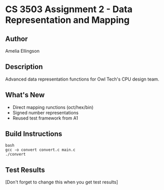 # CS 3503 Assignment 2 - Data Representation and Mapping

## Author
Amelia Ellingson

## Description


Advanced data representation functions for Owl Tech's CPU design team. 

## What's New

- Direct mapping runctions (oct/hex/bin)
- Signed number representations
- Reused test framework from A1


## Build Instructions

```
bash
gcc -o convert convert.c main.c 
./convert
```

## Test Results

[Don't forget to change this when you get test results]


